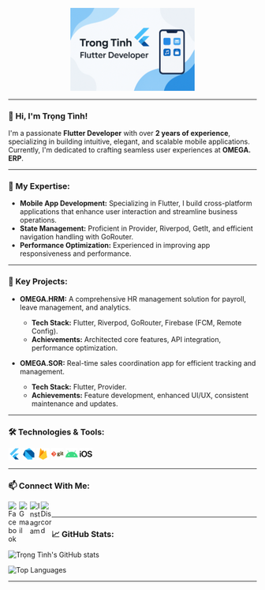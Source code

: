 <p align="center">
  <a href="https://github.com/trongtinh7727">
    <img width="50%" src="./assets/flutter-dev-header.png" alt="Flutter Developer"/>
  </a>
</p>

---

### 👋 Hi, I'm Trọng Tình!

I'm a passionate **Flutter Developer** with over **2 years of experience**, specializing in building intuitive, elegant, and scalable mobile applications. Currently, I'm dedicated to crafting seamless user experiences at **OMEGA. ERP**.

---

### 🚀 My Expertise:

* **Mobile App Development:** Specializing in Flutter, I build cross-platform applications that enhance user interaction and streamline business operations.
* **State Management:** Proficient in Provider, Riverpod, GetIt, and efficient navigation handling with GoRouter.
* **Performance Optimization:** Experienced in improving app responsiveness and performance.

---

### 📌 Key Projects:

* **OMEGA.HRM:** A comprehensive HR management solution for payroll, leave management, and analytics.

  * **Tech Stack:** Flutter, Riverpod, GoRouter, Firebase (FCM, Remote Config).
  * **Achievements:** Architected core features, API integration, performance optimization.

* **OMEGA.SOR:** Real-time sales coordination app for efficient tracking and management.

  * **Tech Stack:** Flutter, Provider.
  * **Achievements:** Feature development, enhanced UI/UX, consistent maintenance and updates.

---

### 🛠️ Technologies & Tools:

<code><img height="25" src="https://raw.githubusercontent.com/github/explore/main/topics/flutter/flutter.png"></code> <code><img height="25" src="https://raw.githubusercontent.com/github/explore/main/topics/dart/dart.png"></code> <code><img height="25" src="https://raw.githubusercontent.com/github/explore/main/topics/firebase/firebase.png"></code> <code><img height="25" src="https://raw.githubusercontent.com/github/explore/main/topics/git/git.png"></code> <code><img height="25" src="https://raw.githubusercontent.com/github/explore/main/topics/android/android.png"></code> <code><img height="25" src="https://raw.githubusercontent.com/github/explore/main/topics/ios/ios.png"></code>

---

### 📫 Connect With Me:

[<img align="left" alt="Facebook" width="22px" src="https://raw.githubusercontent.com/trongtinh7727/trongtinh7727/main/assets/facebook-circular-logo.png" />](https://www.facebook.com/trongtinh7727)
[<img align="left" alt="Gmail" width="22px" src="https://raw.githubusercontent.com/trongtinh7727/trongtinh7727/main/assets/gmail.png" />](mailto:trongtinh7727@gmail.com)
[<img align="left" alt="Instagram" width="22px" src="https://raw.githubusercontent.com/trongtinh7727/trongtinh7727/main/assets/instagram.png">](https://www.instagram.com/trongtinh7727/)
[<img align="left" alt="Discord" width="22px" src="https://raw.githubusercontent.com/trongtinh7727/trongtinh7727/main/assets/discord-round.svg">](https://www.discordapp.com/users/861617197410549760)

<br />

---

### 📈 GitHub Stats:

![Trọng Tình's GitHub stats](https://github-readme-stats.vercel.app/api?username=trongtinh7727\&show_icons=true\&theme=dracula\&hide_border=true)

![Top Languages](https://github-readme-stats.vercel.app/api/top-langs/?username=trongtinh7727\&layout=compact\&theme=dracula\&hide_border=true)

---
